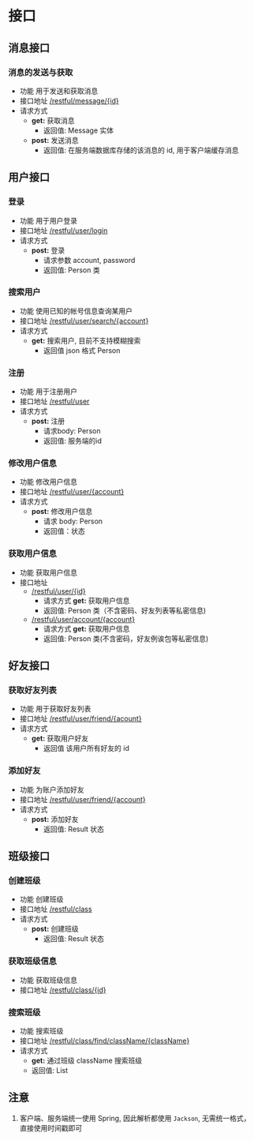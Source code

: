 # 接口


## 消息接口

### 消息的发送与获取

+ 功能
  用于发送和获取消息
+ 接口地址
  [/restful/message/{id}](http://localhost:8080/restful/message/)
+ 请求方式
  - **get:** 获取消息
    + 返回值: Message 实体
  - **post:** 发送消息
    + 返回值: 在服务端数据库存储的该消息的 id, 用于客户端缓存消息

## 用户接口

### 登录

+ 功能
  用于用户登录
+ 接口地址
  [/restful/user/login](/restful/user/login)
+ 请求方式
    - **post:** 登录
        + 请求参数 account, password
        + 返回值: Person 类

### 搜索用户

+ 功能
  使用已知的帐号信息查询某用户
+ 接口地址
  [/restful/user/search/{account}](/restful/user/search)
+ 请求方式
    - **get:** 搜索用户, 目前不支持模糊搜索
        + 返回值 json 格式 Person

### 注册

+ 功能
  用于注册用户
+ 接口地址
  [/restful/user](/restful/user)
+ 请求方式
    - **post:** 注册
        + 请求body: Person
        + 返回值: 服务端的id

### 修改用户信息

+ 功能
  修改用户信息
+ 接口地址
  [/restful/user/{account}](/restful/user/{account})
+ 请求方式
    - **post:** 修改用户信息
        + 请求 body: Person
        + 返回值：状态

### 获取用户信息

+ 功能
  获取用户信息
+ 接口地址
  - [/restful/user/{id}](/restful/user/{id})
    + 请求方式 **get:** 获取用户信息
    + 返回值: Person 类（不含密码、好友列表等私密信息)
  - [/restful/user/account/{account}](/restful/user/account/{account})
    + 请求方式 **get:** 获取用户信息
    + 返回值: Person 类(不含密码，好友例诶包等私密信息)

## 好友接口

### 获取好友列表

+ 功能
  用于获取好友列表
+ 接口地址
  [/restful/user/friend/{acount}](/restful/user/friend)
+ 请求方式
    - **get:** 获取用户好友
        + 返回值 该用户所有好友的 id

### 添加好友

+ 功能 
   为账户添加好友
+ 接口地址
  [/restful/user/friend/{account}](/restful/user/friend/{account})
+ 请求方式
    - **post:** 添加好友
        + 返回值: Result 状态

## 班级接口

### 创建班级

+ 功能
  创建班级
+ 接口地址
  [/restful/class](/restful/class)
+ 请求方式
    - **post:** 创建班级
        + 返回值: Result 状态

### 获取班级信息

+ 功能 
  获取班级信息
+ 接口地址
  [/restful/class/{id}](/restful/class/{id})

### 搜索班级

+ 功能 
  搜索班级
+ 接口地址
  [/restful/class/find/className/{className}](/restful/class/find/className/className)
+ 请求方式
    - **get:** 通过班级 className 搜索班级
    + 返回值: List<Class>

## 注意
1. 客户端、服务端统一使用 Spring, 因此解析都使用 `Jackson`, 无需统一格式，直接使用时间戳即可

